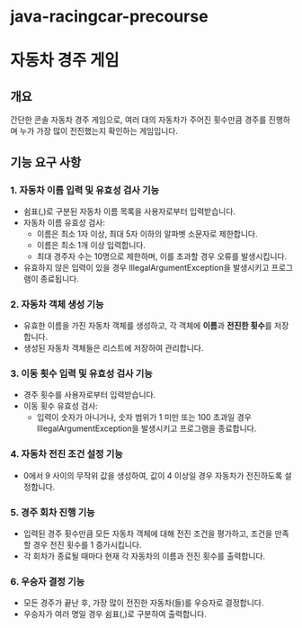 # java-racingcar-precourse

# 자동차 경주 게임

## 개요
간단한 콘솔 자동차 경주 게임으로, 여러 대의 자동차가 주어진 횟수만큼 경주를 진행하며 누가 가장 많이 전진했는지 확인하는 게임입니다.

## 기능 요구 사항

### 1. 자동차 이름 입력 및 유효성 검사 기능
- 쉼표(,)로 구분된 자동차 이름 목록을 사용자로부터 입력받습니다.
- 자동차 이름 유효성 검사:
  - 이름은 최소 1자 이상, 최대 5자 이하의 알파벳 소문자로 제한합니다.
  - 이름은 최소 1개 이상 입력합니다.
  - 최대 경주자 수는 10명으로 제한하며, 이를 초과할 경우 오류를 발생시킵니다.
- 유효하지 않은 입력이 있을 경우 IllegalArgumentException을 발생시키고 프로그램이 종료됩니다.

### 2. 자동차 객체 생성 기능
- 유효한 이름을 가진 자동차 객체를 생성하고, 각 객체에 **이름**과 **전진한 횟수**를 저장합니다.
- 생성된 자동차 객체들은 리스트에 저장하여 관리합니다.

### 3. 이동 횟수 입력 및 유효성 검사 기능
- 경주 횟수를 사용자로부터 입력받습니다.
- 이동 횟수 유효성 검사:
  - 입력이 숫자가 아니거나, 숫자 범위가 1 미만 또는 100 초과일 경우 IllegalArgumentException을 발생시키고 프로그램을 종료합니다.

### 4. 자동차 전진 조건 설정 기능
- 0에서 9 사이의 무작위 값을 생성하여, 값이 4 이상일 경우 자동차가 전진하도록 설정합니다.

### 5. 경주 회차 진행 기능
- 입력된 경주 횟수만큼 모든 자동차 객체에 대해 전진 조건을 평가하고, 조건을 만족할 경우 전진 횟수를 1 증가시킵니다.
- 각 회차가 종료될 때마다 현재 각 자동차의 이름과 전진 횟수를 출력합니다.

### 6. 우승자 결정 기능
- 모든 경주가 끝난 후, 가장 많이 전진한 자동차(들)를 우승자로 결정합니다.
- 우승자가 여러 명일 경우 쉼표(,)로 구분하여 출력합니다.
